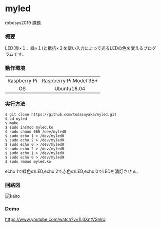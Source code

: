 # myled
robosys2019 課題

### 概要
LED(赤×１，緑×１)と抵抗×２を使い入力によって光るLEDの色を変えるプログラムです．

### 動作環境
|||
|:--:|:--:|
| Raspberry Pi | Raspberry Pi Model 3B+ |
| OS | Ubuntu18.04 |

### 実行方法
```
$ git clone https://github.com/todasayaka/myled.git
$ cd myled
$ make
$ sudo insmod myled.ko
$ sudo chmod 666 /dev/myled0
$ sudo echo 1 > /dev/myled0
$ sudo echo 2 > /dev/myled0
$ sudo echo 0 > /dev/myled0
$ sudo echo 2 > /dev/myled0
$ sudo echo 1 > /dev/myled0
$ sudo echo 0 > /dev/myled0
$ sudo rmmod myled.ko
```
echo 1で緑色のLED,echo 2で赤色のLED,echo 0でLEDを消灯させる．

### 回路図
![kairo](https://user-images.githubusercontent.com/58972091/71457728-b28e8c00-27e2-11ea-8970-7b9088bc6939.PNG)

### Demo
https://www.youtube.com/watch?v=1L0XntVSnkU
